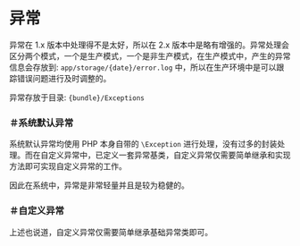 # 异常

异常在 1.x 版本中处理得不是太好，所以在 2.x 版本中是略有增强的。异常处理会区分两个模式，一个是生产模式，一个是非生产模式，在生产模式中，产生的异常信息会存放到: `app/storage/{date}/error.log` 中，所以在生产环境中是可以跟踪错误问题进行及时调整的。

异常存放于目录: `{bundle}/Exceptions`

### ＃系统默认异常

系统默认异常均使用 PHP 本身自带的 `\Exception` 进行处理，没有过多的封装处理。而在自定义异常中，已定义一套异常基类，自定义异常仅需要简单继承和实现方法即可实现自定义异常的工作。

因此在系统中，异常是非常轻量并且是较为稳健的。

### ＃自定义异常

上述也说道，自定义异常仅需要简单继承基础异常类即可。

